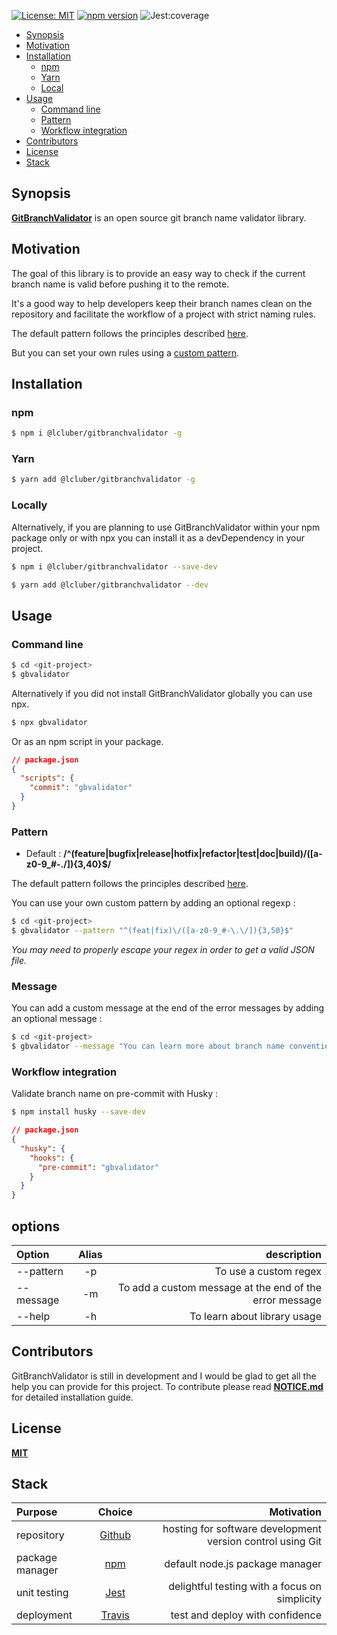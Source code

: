 [![License: MIT](https://img.shields.io/npm/l/@lcluber/gitbranchvalidator.svg)](https://opensource.org/licenses/MIT)
[![npm version](https://badge.fury.io/js/%40lcluber%2Fgitbranchvalidator.svg)](https://www.npmjs.com/package/@lcluber/gitbranchvalidator)
![Jest:coverage](https://img.shields.io/badge/Jest:coverage-100%25-brightgreen.svg)

- [Synopsis](#synopsis)
- [Motivation](#motivation)
- [Installation](#installation)
  - [npm](#npm)
  - [Yarn](#yarn)
  - [Local](#local)
- [Usage](#usage)
  - [Command line](#command-line)
  - [Pattern](#pattern)
  - [Workflow integration](#workflow-integration)
- [Contributors](#contributors)
- [License](#license)
- [Stack](#stack)

## Synopsis

**[GitBranchValidator](https://github.com/LCluber/GitBranchValidator)** is an open source git branch name validator library.

## Motivation

The goal of this library is to provide an easy way to check if the current branch name is valid before pushing it to the remote.

It's a good way to help developers keep their branch names clean on the repository and facilitate the workflow of a project with strict naming rules.

The default pattern follows the principles described [here](https://lcluber.github.io/LeadDevToolkit/git/BRANCH.html).

But you can set your own rules using a [custom pattern](#pattern).

## Installation

### npm

```bash
$ npm i @lcluber/gitbranchvalidator -g
```

### Yarn

```bash
$ yarn add @lcluber/gitbranchvalidator -g
```

### Locally

Alternatively, if you are planning to use GitBranchValidator within your npm package only or with npx you can install it as a devDependency in your project.

```bash
$ npm i @lcluber/gitbranchvalidator --save-dev
```

```bash
$ yarn add @lcluber/gitbranchvalidator --dev
```

## Usage

### Command line

```bash
$ cd <git-project>
$ gbvalidator
```

Alternatively if you did not install GitBranchValidator globally you can use npx.

```bash
$ npx gbvalidator
```

Or as an npm script in your package.

```json
// package.json
{
  "scripts": {
    "commit": "gbvalidator"
  }
}
```

### Pattern

- Default : **/^(feature|bugfix|release|hotfix|refactor|test|doc|build)\/([a-z0-9_#-\.\/]){3,40}\$/**

The default pattern follows the principles described [here](https://lcluber.github.io/LeadDevToolkit/git/BRANCH.html).

You can use your own custom pattern by adding an optional regexp :

```bash
$ cd <git-project>
$ gbvalidator --pattern "^(feat|fix)\/([a-z0-9_#-\.\/]){3,50}$"
```

_You may need to properly escape your regex in order to get a valid JSON file._

### Message

You can add a custom message at the end of the error messages by adding an optional message :

```bash
$ cd <git-project>
$ gbvalidator --message "You can learn more about branch name convention on https://lcluber.github.io/LeadDevToolkit/git/BRANCH.html"
```

### Workflow integration

Validate branch name on pre-commit with Husky :

```bash
$ npm install husky --save-dev
```

```json
// package.json
{
  "husky": {
    "hooks": {
      "pre-commit": "gbvalidator"
    }
  }
}
```

## options

| Option    | Alias |                                             description |
| :-------- | :---: | ------------------------------------------------------: |
| --pattern |  -p   |                                   To use a custom regex |
| --message |  -m   | To add a custom message at the end of the error message |
| --help    |  -h   |                            To learn about library usage |

## Contributors

GitBranchValidator is still in development and I would be glad to get all the help you can provide for this project.
To contribute please read **[NOTICE.md](https://github.com/LCluber/GitBranchValidator/blob/master/NOTICE.md)** for detailed installation guide.

## License

**[MIT](https://github.com/LCluber/GitBranchValidator/blob/master/LICENSE.md)**

## Stack

| Purpose         |                Choice                |                                                 Motivation |
| :-------------- | :----------------------------------: | ---------------------------------------------------------: |
| repository      |    [Github](https://github.com/)     | hosting for software development version control using Git |
| package manager | [npm](https://www.npmjs.com/get-npm) |                            default node.js package manager |
| unit testing    |      [Jest](https://jestjs.io/)      |              delightful testing with a focus on simplicity |
| deployment      |   [Travis](https://travis-ci.com/)   |                            test and deploy with confidence |
